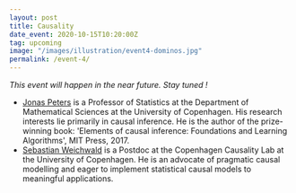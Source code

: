 ```yaml
---
layout: post
title: Causality
date_event: 2020-10-15T10:20:00Z
tag: upcoming
image: "/images/illustration/event4-dominos.jpg"
permalink: /event-4/
---
```


<!-- # CogSys Talks presents: Quantum Machine Learning -->

*This event will happen in the near future. Stay tuned !*

<!-- For this event on causality, we are honoured to host Jonas and Sebastian: -->

  - [Jonas Peters](http://web.math.ku.dk/~peters/) is a Professor of Statistics at the Department of Mathematical
  Sciences at the University of Copenhagen. His research interests lie primarily in causal inference. He is the author of
  the prize-winning book:
  'Elements of causal inference: Foundations and Learning Algorithms', MIT Press, 2017.
  - [Sebastian Weichwald](https://sweichwald.de/) is a Postdoc at the Copenhagen Causality Lab at the University of Copenhagen.
  He is an advocate of pragmatic causal modelling and eager to implement statistical causal models to meaningful
  applications.
